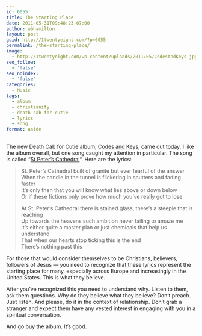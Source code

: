 ```yaml
---
id: 6055
title: The Starting Place
date: 2011-05-31T09:48:23-07:00
author: wbhamilton
layout: post
guid: http://1twentyeight.com/?p=6055
permalink: /the-starting-place/
image:
  - http://1twentyeight.com/wp-content/uploads/2011/05/CodesAndKeys.jpg
seo_follow:
  - 'false'
seo_noindex:
  - 'false'
categories:
  - Music
tags:
  - album
  - christianity
  - death cab for cutie
  - lyrics
  - song
format: aside
---
```

The new Death Cab for Cutie album, [Codes and Keys](http://d.pr/KrWv), came out today. I like the album overall, but one song caught my attention in particular. The song is called &#8220;[St Peter&#8217;s Cathedral](http://d.pr/NZA8)&#8220;. Here are the lyrics:

> St. Peter’s Cathedral built of granite but ever fearful of the answer  
> When the candle in the tunnel is flickering in sputters and fading faster  
> It’s only then that you will know what lies above or down below  
> Or if these fictions only prove how much you’ve really got to lose
> 
> At St. Peter’s Cathedral there is stained glass, there’s a steeple that is reaching  
> Up towards the heavens such ambition never failing to amaze me  
> It’s either quite a master plan or just chemicals that help us understand  
> That when our hearts stop ticking this is the end  
> There’s nothing past this

For those that would consider themselves to be Christians, believers, followers of Jesus — you need to recognize that these lyrics represent the starting place for many, especially across Europe and increasingly in the United States. This is what they believe.

After you&#8217;ve recognized this you need to understand why. Listen to them, ask them questions. Why do they believe what they believe? Don&#8217;t preach. Just listen. And please, do it in the context of relationship. Don&#8217;t grab a stranger and expect them have any vested interest in engaging with you in a spiritual conversation.

And go buy the album. It&#8217;s good.